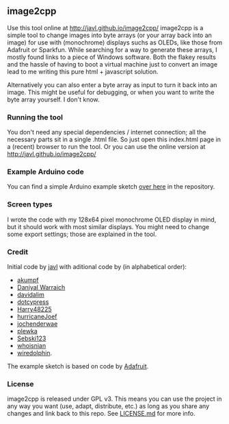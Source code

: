 ## image2cpp

Use this tool online at http://javl.github.io/image2cpp/
image2cpp is a simple tool to change images into byte arrays (or your array back into an image) for use with (monochrome) displays suchs as OLEDs, like those from Adafruit or Sparkfun. While searching for a way to generate these arrays, I mostly found links to a piece of Windows software. Both the flakey results and the hassle of having to boot a virtual machine just to convert an image lead to me writing this pure html + javascript solution.

Alternatively you can also enter a byte array as input to turn it back into an image. This might be useful for debugging, or when you want to write the byte array yourself. I don't know.

### Running the tool
You don't need any special dependencies / internet connection; all the necessary parts sit in a single .html file. So just open this index.html page in a (recent) browser to run the tool.
Or you can use the online version at http://javl.github.io/image2cpp/

### Example Arduino code
You can find a simple Arduino example sketch [over here](https://github.com/javl/image2cpp/blob/master/oled_example/oled_example.ino) in the repository.

### Screen types
I wrote the code with my 128x64 pixel monochrome OLED display in mind, but it should work with most similar displays. You might need to change some export settings; those are explained in the tool.

### Credit
Initial code by [javl](https://github.com/javl) with aditional code by (in alphabetical order):
* [akumpf](https://github.com/akumpf)
* [Daniyal Warraich](https://github.com/Daniyal-Warraich)
* [davidalim](https://github.com/davidalim)
* [dotcypress](https://github.com/dotcypress)
* [Harry48225](https://github.com/harry48225)
* [hurricaneJoef](https://github.com/hurricaneJoef)
* [jochenderwae](https://github.com/jochenderwae)
* [plewka](https://github.com/plewka)
* [Sebski123](https://github.com/Sebski123)
* [whoisnian](https://github.com/whoisnian)
* [wiredolphin](https://github.com/wiredolphin).

The example sketch is based on code by [Adafruit](https://github.com/adafruit).

### License
image2cpp is released under GPL v3. This means you can use the project in any way you want (use, adapt, distribute, etc.) as long as you share any changes and link back to this repo. See [LICENSE.md](https://github.com/javl/image2cpp/blob/master/LICENSE.md) for more info.
